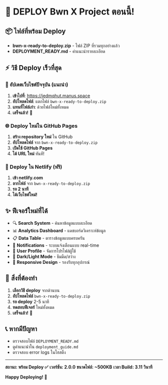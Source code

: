 # 🚀 DEPLOY Bwn X Project ตอนนี้!

## 📦 ไฟล์ที่พร้อม Deploy
- **bwn-x-ready-to-deploy.zip** - ไฟล์ ZIP ที่รวมทุกอย่างแล้ว
- **DEPLOYMENT_READY.md** - คำแนะนำรายละเอียด

## ⚡ วิธี Deploy เร็วที่สุด

### 🎯 อัปเดตเว็บไซต์ปัจจุบัน (แนะนำ)
1. **เข้าไปที่**: https://jedmqhut.manus.space
2. **อัปโหลดไฟล์**: แตกไฟล์ `bwn-x-ready-to-deploy.zip`
3. **แทนที่ไฟล์เก่า**: ด้วยไฟล์ใหม่ทั้งหมด
4. **เสร็จแล้ว!** 🎉

### 🌐 Deploy ใหม่ใน GitHub Pages
1. **สร้าง repository ใหม่** ใน GitHub
2. **อัปโหลดไฟล์** จาก `bwn-x-ready-to-deploy.zip`
3. **เปิดใช้ GitHub Pages**
4. **ได้ URL ใหม่** ทันที!

### 🚀 Deploy ใน Netlify (ฟรี)
1. **เข้า netlify.com**
2. **ลากไฟล์** จาก `bwn-x-ready-to-deploy.zip`
3. **รอ 2 นาที**
4. **ได้เว็บไซต์ใหม่!**

## ✨ ฟีเจอร์ใหม่ที่ได้
- 🔍 **Search System** - ค้นหาข้อมูลแบบละเอียด
- 📊 **Analytics Dashboard** - แดชบอร์ดวิเคราะห์ข้อมูล
- 📋 **Data Table** - ตารางข้อมูลแบบครบครัน
- 🔔 **Notifications** - ระบบแจ้งเตือนแบบ real-time
- 👤 **User Profile** - จัดการโปรไฟล์ผู้ใช้
- 🎨 **Dark/Light Mode** - ธีมมืด/สว่าง
- 📱 **Responsive Design** - รองรับทุกอุปกรณ์

## 🎯 สิ่งที่ต้องทำ
1. **เลือกวิธี deploy** จากด้านบน
2. **อัปโหลดไฟล์** `bwn-x-ready-to-deploy.zip`
3. **รอ deploy** 2-5 นาที
4. **ทดสอบฟีเจอร์** ใหม่ทั้งหมด
5. **เสร็จแล้ว!** 🎉

## 📞 หากมีปัญหา
- ตรวจสอบไฟล์ `DEPLOYMENT_READY.md`
- ดูคำแนะนำใน `deployment_guide.md`
- ตรวจสอบ error logs ในโฮสติ้ง

---
**สถานะ: พร้อม Deploy ✅**
**เวอร์ชัน: 2.0.0**
**ขนาดไฟล์: ~500KB**
**เวลา Build: 3.11 วินาที**

**Happy Deploying! 🚀**